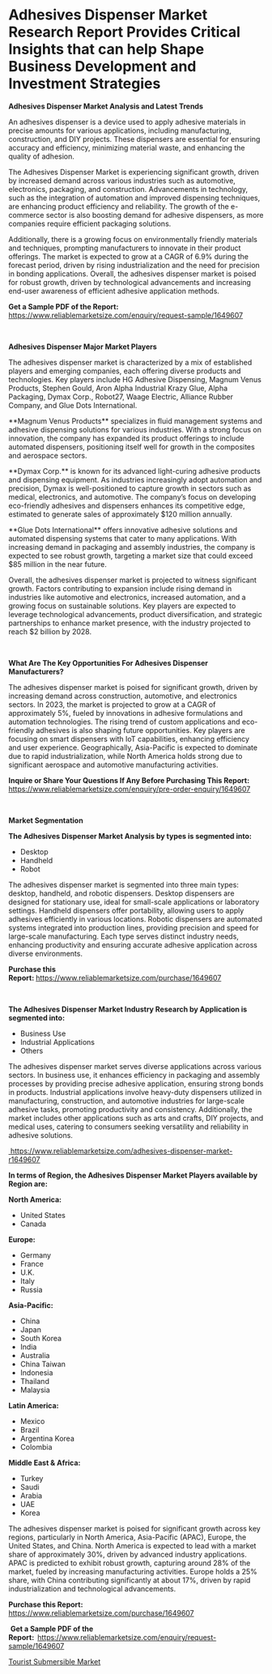 <p><h1>Adhesives Dispenser Market Research Report Provides Critical Insights that can help Shape Business Development and Investment Strategies</h1></p><p><strong>Adhesives Dispenser Market Analysis and Latest Trends</strong></p>
<p><p>An adhesives dispenser is a device used to apply adhesive materials in precise amounts for various applications, including manufacturing, construction, and DIY projects. These dispensers are essential for ensuring accuracy and efficiency, minimizing material waste, and enhancing the quality of adhesion. </p><p>The Adhesives Dispenser Market is experiencing significant growth, driven by increased demand across various industries such as automotive, electronics, packaging, and construction. Advancements in technology, such as the integration of automation and improved dispensing techniques, are enhancing product efficiency and reliability. The growth of the e-commerce sector is also boosting demand for adhesive dispensers, as more companies require efficient packaging solutions. </p><p>Additionally, there is a growing focus on environmentally friendly materials and techniques, prompting manufacturers to innovate in their product offerings. The market is expected to grow at a CAGR of 6.9% during the forecast period, driven by rising industrialization and the need for precision in bonding applications. Overall, the adhesives dispenser market is poised for robust growth, driven by technological advancements and increasing end-user awareness of efficient adhesive application methods.</p></p>
<p><strong>Get a Sample PDF of the Report:&nbsp;</strong> <a href="https://www.reliablemarketsize.com/enquiry/request-sample/1649607?utm_campaign=2291&utm_medium=2&utm_source=Github&utm_content=ia&utm_term=18022025&utm_id=adhesives-dispenser">https://www.reliablemarketsize.com/enquiry/request-sample/1649607</a></p>
<p>&nbsp;</p>
<p><strong>Adhesives Dispenser Major Market Players</strong></p>
<p><p>The adhesives dispenser market is characterized by a mix of established players and emerging companies, each offering diverse products and technologies. Key players include HG Adhesive Dispensing, Magnum Venus Products, Stephen Gould, Aron Alpha Industrial Krazy Glue, Alpha Packaging, Dymax Corp., Robot27, Waage Electric, Alliance Rubber Company, and Glue Dots International.</p><p>**Magnum Venus Products** specializes in fluid management systems and adhesive dispensing solutions for various industries. With a strong focus on innovation, the company has expanded its product offerings to include automated dispensers, positioning itself well for growth in the composites and aerospace sectors.</p><p>**Dymax Corp.** is known for its advanced light-curing adhesive products and dispensing equipment. As industries increasingly adopt automation and precision, Dymax is well-positioned to capture growth in sectors such as medical, electronics, and automotive. The company’s focus on developing eco-friendly adhesives and dispensers enhances its competitive edge, estimated to generate sales of approximately $120 million annually.</p><p>**Glue Dots International** offers innovative adhesive solutions and automated dispensing systems that cater to many applications. With increasing demand in packaging and assembly industries, the company is expected to see robust growth, targeting a market size that could exceed $85 million in the near future.</p><p>Overall, the adhesives dispenser market is projected to witness significant growth. Factors contributing to expansion include rising demand in industries like automotive and electronics, increased automation, and a growing focus on sustainable solutions. Key players are expected to leverage technological advancements, product diversification, and strategic partnerships to enhance market presence, with the industry projected to reach $2 billion by 2028.</p></p>
<p>&nbsp;</p>
<p><strong>What Are The Key Opportunities For Adhesives Dispenser Manufacturers?</strong></p>
<p><p>The adhesives dispenser market is poised for significant growth, driven by increasing demand across construction, automotive, and electronics sectors. In 2023, the market is projected to grow at a CAGR of approximately 5%, fueled by innovations in adhesive formulations and automation technologies. The rising trend of custom applications and eco-friendly adhesives is also shaping future opportunities. Key players are focusing on smart dispensers with IoT capabilities, enhancing efficiency and user experience. Geographically, Asia-Pacific is expected to dominate due to rapid industrialization, while North America holds strong due to significant aerospace and automotive manufacturing activities.</p></p>
<p><strong>Inquire or Share Your Questions If Any Before Purchasing This Report:</strong> <a href="https://www.reliablemarketsize.com/enquiry/pre-order-enquiry/1649607?utm_campaign=2291&utm_medium=2&utm_source=Github&utm_content=ia&utm_term=18022025&utm_id=adhesives-dispenser">https://www.reliablemarketsize.com/enquiry/pre-order-enquiry/1649607</a></p>
<p>&nbsp;</p>
<p><strong>Market Segmentation</strong></p>
<p><strong>The Adhesives Dispenser Market Analysis by types is segmented into:</strong></p>
<p><ul><li>Desktop</li><li>Handheld</li><li>Robot</li></ul></p>
<p><p>The adhesives dispenser market is segmented into three main types: desktop, handheld, and robotic dispensers. Desktop dispensers are designed for stationary use, ideal for small-scale applications or laboratory settings. Handheld dispensers offer portability, allowing users to apply adhesives efficiently in various locations. Robotic dispensers are automated systems integrated into production lines, providing precision and speed for large-scale manufacturing. Each type serves distinct industry needs, enhancing productivity and ensuring accurate adhesive application across diverse environments.</p></p>
<p><strong>Purchase this Report:&nbsp;</strong><a href="https://www.reliablemarketsize.com/purchase/1649607?utm_campaign=2291&utm_medium=2&utm_source=Github&utm_content=ia&utm_term=18022025&utm_id=adhesives-dispenser">https://www.reliablemarketsize.com/purchase/1649607</a></p>
<p>&nbsp;</p>
<p><strong>The Adhesives Dispenser Market Industry Research by Application is segmented into:</strong></p>
<p><ul><li>Business Use</li><li>Industrial Applications</li><li>Others</li></ul></p>
<p><p>The adhesives dispenser market serves diverse applications across various sectors. In business use, it enhances efficiency in packaging and assembly processes by providing precise adhesive application, ensuring strong bonds in products. Industrial applications involve heavy-duty dispensers utilized in manufacturing, construction, and automotive industries for large-scale adhesive tasks, promoting productivity and consistency. Additionally, the market includes other applications such as arts and crafts, DIY projects, and medical uses, catering to consumers seeking versatility and reliability in adhesive solutions.</p></p>
<p><a href="https://www.reliablemarketsize.com/adhesives-dispenser-market-r1649607?utm_campaign=2291&utm_medium=2&utm_source=Github&utm_content=ia&utm_term=18022025&utm_id=adhesives-dispenser">&nbsp;https://www.reliablemarketsize.com/adhesives-dispenser-market-r1649607</a></p>
<p><strong>In terms of Region, the Adhesives Dispenser Market Players available by Region are:</strong></p>
<p>
    <p> <strong> North America: </strong>
        <ul>
            <li>United States</li>
            <li>Canada</li>
        </ul>
        </p> 
    <p> <strong> Europe: </strong>
        <ul>
            <li>Germany</li>
            <li>France</li>
            <li>U.K.</li>
            <li>Italy</li>
            <li>Russia</li>
        </ul>
        </p> 
    <p> <strong> Asia-Pacific: </strong>
        <ul>
            <li>China</li>
            <li>Japan</li>
            <li>South Korea</li>
            <li>India</li>
            <li>Australia</li>
            <li>China Taiwan</li>
            <li>Indonesia</li>
            <li>Thailand</li>
            <li>Malaysia</li>
        </ul>
        </p> 
    <p> <strong> Latin America: </strong>
        <ul>
            <li>Mexico</li>
            <li>Brazil</li>
            <li>Argentina Korea</li>
            <li>Colombia</li>
        </ul>
        </p> 
    <p> <strong> Middle East & Africa: </strong>
        <ul>
            <li>Turkey</li>
            <li>Saudi</li>
            <li>Arabia</li>
            <li>UAE</li>
            <li>Korea</li>
        </ul>
    </p>
    </p>
<p><p>The adhesives dispenser market is poised for significant growth across key regions, particularly in North America, Asia-Pacific (APAC), Europe, the United States, and China. North America is expected to lead with a market share of approximately 30%, driven by advanced industry applications. APAC is predicted to exhibit robust growth, capturing around 28% of the market, fueled by increasing manufacturing activities. Europe holds a 25% share, with China contributing significantly at about 17%, driven by rapid industrialization and technological advancements.</p></p>
<p><strong>Purchase this Report: </strong><a href="https://www.reliablemarketsize.com/purchase/1649607?utm_campaign=2291&utm_medium=2&utm_source=Github&utm_content=ia&utm_term=18022025&utm_id=adhesives-dispenser">https://www.reliablemarketsize.com/purchase/1649607</a></p>
<p>&nbsp;<strong>Get a Sample PDF of the Report:&nbsp;&nbsp;</strong><a href="https://www.reliablemarketsize.com/enquiry/request-sample/1649607?utm_campaign=2291&utm_medium=2&utm_source=Github&utm_content=ia&utm_term=18022025&utm_id=adhesives-dispenser">https://www.reliablemarketsize.com/enquiry/request-sample/1649607</a></p>
<p><strong></strong></p>
<p><p><a href="https://github.com/rileymgdorcas/Market-Research-Report-List-1/blob/main/tourist-submersible-market.md?utm_campaign=2291&utm_medium=2&utm_source=Github&utm_content=ia&utm_term=18022025&utm_id=adhesives-dispenser">Tourist Submersible Market</a></p></p>